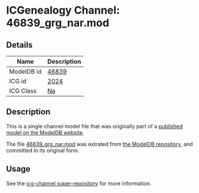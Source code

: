 # ICGenealogy Channel: 46839\_grg\_nar.mod

## Details

Name | Description
---- | -----------
ModelDB id | [46839](http://senselab.med.yale.edu/ModelDB/ShowModel.cshtml?model=46839)
ICG id | [2024](http://icg.neurotheory.ox.ac.uk/channels/2/2024)
ICG Class | [Na](http://icg.neurotheory.ox.ac.uk/channels/2)

## Description

This is a single channel model file that was originally part of a [published model on the ModelDB website](http://senselab.med.yale.edu/mModelDB/ShowModel.cshtml?model=46839).

The file [46839\_grg\_nar.mod](46839_grg_nar.mod) was extrated from [the ModelDB repository](http://senselab.med.yale.edu/ModelDB/ShowModel.cshtml?model=46839), and committed in its original form.

## Usage

See the [icg-channel super-repository](https://github.com/icgenealogy/icg-channels) for more information.